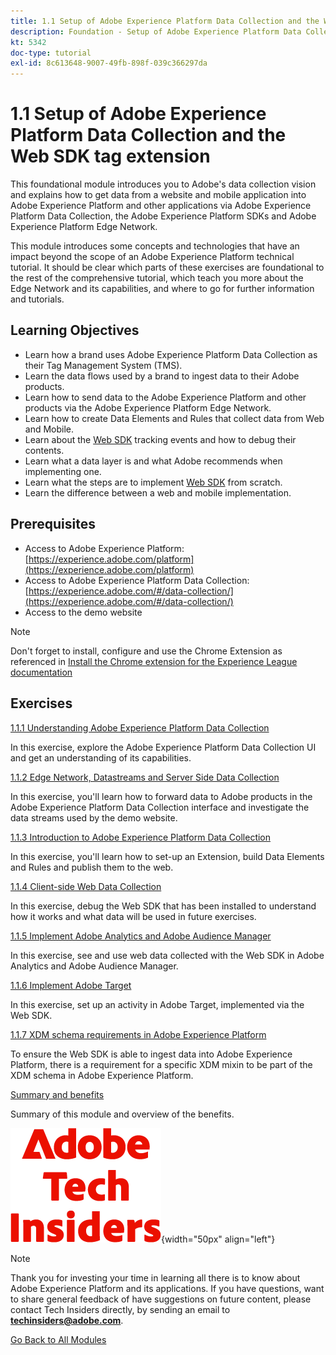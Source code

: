 ```yaml
---
title: 1.1 Setup of Adobe Experience Platform Data Collection and the Web SDK extension
description: Foundation - Setup of Adobe Experience Platform Data Collection and the Web SDK extension
kt: 5342
doc-type: tutorial
exl-id: 8c613648-9007-49fb-898f-039c366297da
---
```

# 1.1 Setup of Adobe Experience Platform Data Collection and the Web SDK tag extension

This foundational module introduces you to Adobe's data collection vision and explains how to get data from a website and mobile application into Adobe Experience Platform and other applications via Adobe Experience Platform Data Collection, the Adobe Experience Platform SDKs and Adobe Experience Platform Edge Network.

This module introduces some concepts and technologies that have an impact beyond the scope of an Adobe Experience Platform technical tutorial. It should be clear which parts of these exercises are foundational to the rest of the comprehensive tutorial, which teach you more about the Edge Network and its capabilities, and where to go for further information and tutorials.

## Learning Objectives

- Learn how a brand uses Adobe Experience Platform Data Collection as their Tag Management System (TMS).
- Learn the data flows used by a brand to ingest data to their Adobe products.
- Learn how to send data to the Adobe Experience Platform and other products via the Adobe Experience Platform Edge Network.
- Learn how to create Data Elements and Rules that collect data from Web and Mobile.
- Learn about the [Web SDK](https://experienceleague.adobe.com/en/docs/experience-platform/web-sdk/home) tracking events and how to debug their contents.
- Learn what a data layer is and what Adobe recommends when implementing one.
- Learn what the steps are to implement [Web SDK](https://experienceleague.adobe.com/en/docs/experience-platform/web-sdk/home) from scratch.
- Learn the difference between a web and mobile implementation.

## Prerequisites

- Access to Adobe Experience Platform: [https://experience.adobe.com/platform](https://experience.adobe.com/platform)
- Access to Adobe Experience Platform Data Collection: [https://experience.adobe.com/#/data-collection/](https://experience.adobe.com/#/data-collection/)
- Access to the demo website

>[!NOTE]
>
>Don't forget to install, configure and use the Chrome Extension as referenced in [Install the Chrome extension for the Experience League documentation](../../../getting-started/gettingstarted/ex1.md)

## Exercises

[1.1.1 Understanding Adobe Experience Platform Data Collection](./ex1.md)

In this exercise, explore the Adobe Experience Platform Data Collection UI and get an understanding of its capabilities.

[1.1.2 Edge Network, Datastreams and Server Side Data Collection](./ex2.md)

In this exercise, you'll learn how to forward data to Adobe products in the Adobe Experience Platform Data Collection interface and investigate the data streams used by the demo website.

[1.1.3 Introduction to Adobe Experience Platform Data Collection](./ex3.md)

In this exercise, you'll learn how to set-up an Extension, build Data Elements and Rules and publish them to the web.

[1.1.4 Client-side Web Data Collection](./ex4.md)

In this exercise, debug the Web SDK that has been installed to understand how it works and what data will be used in future exercises.

[1.1.5 Implement Adobe Analytics and Adobe Audience Manager](./ex5.md)

In this exercise, see and use web data collected with the Web SDK in Adobe Analytics and Adobe Audience Manager.

[1.1.6 Implement Adobe Target](./ex6.md)

In this exercise, set up an activity in Adobe Target, implemented via the Web SDK.

[1.1.7 XDM schema requirements in Adobe Experience Platform](./ex7.md)

To ensure the Web SDK is able to ingest data into Adobe Experience Platform, there is a requirement for a specific XDM mixin to be part of the XDM schema in Adobe Experience Platform.

[Summary and benefits](./summary.md)

Summary of this module and overview of the benefits.

![Tech Insiders](./../../../../assets/images/techinsiders.png){width="50px" align="left"}

>[!NOTE]
>
>Thank you for investing your time in learning all there is to know about Adobe Experience Platform and its applications. If you have questions, want to share general feedback of have suggestions on future content, please contact Tech Insiders directly, by sending an email to **techinsiders@adobe.com**.

[Go Back to All Modules](./../../../../overview.md)
